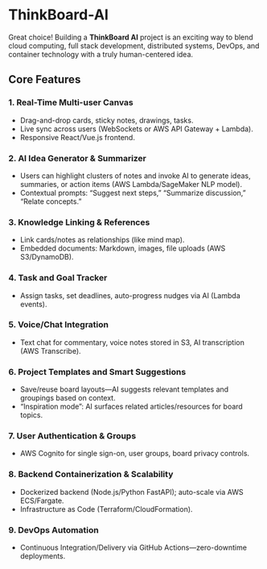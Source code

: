 # ThinkBoard-AI
Great choice! Building a **ThinkBoard AI** project is an exciting way to blend cloud computing, full stack development, distributed systems, DevOps, and container technology with a truly human-centered idea.

## **Core Features**

### 1. **Real-Time Multi-user Canvas**
- Drag-and-drop cards, sticky notes, drawings, tasks.
- Live sync across users (WebSockets or AWS API Gateway + Lambda).
- Responsive React/Vue.js frontend.

### 2. **AI Idea Generator & Summarizer**
- Users can highlight clusters of notes and invoke AI to generate ideas, summaries, or action items (AWS Lambda/SageMaker NLP model).
- Contextual prompts: “Suggest next steps,” “Summarize discussion,” “Relate concepts.”

### 3. **Knowledge Linking & References**
- Link cards/notes as relationships (like mind map).
- Embedded documents: Markdown, images, file uploads (AWS S3/DynamoDB).

### 4. **Task and Goal Tracker**
- Assign tasks, set deadlines, auto-progress nudges via AI (Lambda events).

### 5. **Voice/Chat Integration**
- Text chat for commentary, voice notes stored in S3, AI transcription (AWS Transcribe).

### 6. **Project Templates and Smart Suggestions**
- Save/reuse board layouts—AI suggests relevant templates and groupings based on context.
- “Inspiration mode”: AI surfaces related articles/resources for board topics.

### 7. **User Authentication & Groups**
- AWS Cognito for single sign-on, user groups, board privacy controls.

### 8. **Backend Containerization & Scalability**
- Dockerized backend (Node.js/Python FastAPI); auto-scale via AWS ECS/Fargate.
- Infrastructure as Code (Terraform/CloudFormation).

### 9. **DevOps Automation**
- Continuous Integration/Delivery via GitHub Actions—zero-downtime deployments.

